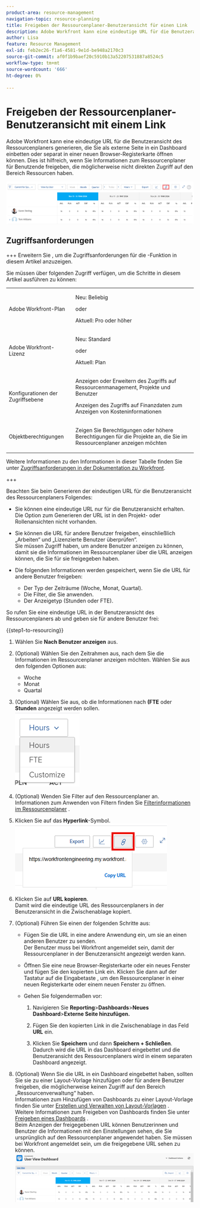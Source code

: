 ```yaml
---
product-area: resource-management
navigation-topic: resource-planning
title: Freigeben der Ressourcenplaner-Benutzeransicht für einen Link
description: Adobe Workfront kann eine eindeutige URL für die Benutzeransicht des Ressourcenplaners generieren, die Sie als externe Seite in ein Dashboard einbetten oder separat in einer neuen Browser-Registerkarte öffnen können. Dies ist hilfreich, wenn Sie Informationen zum Ressourcenplaner für Benutzende freigeben, die möglicherweise nicht direkten Zugriff auf den Bereich Ressourcen haben.
author: Lisa
feature: Resource Management
exl-id: feb2ec26-f1a6-4581-9e1d-be948a2170c3
source-git-commit: af0f1b9baef20c5910b13a52207531887a8524c5
workflow-type: tm+mt
source-wordcount: '666'
ht-degree: 0%

---
```


# Freigeben der Ressourcenplaner-Benutzeransicht mit einem Link

Adobe Workfront kann eine eindeutige URL für die Benutzeransicht des Ressourcenplaners generieren, die Sie als externe Seite in ein Dashboard einbetten oder separat in einer neuen Browser-Registerkarte öffnen können. Dies ist hilfreich, wenn Sie Informationen zum Ressourcenplaner für Benutzende freigeben, die möglicherweise nicht direkten Zugriff auf den Bereich Ressourcen haben.

![Benutzeransicht mit Link](assets/rp-user-view-with-link-highlight-350x49.png)

## Zugriffsanforderungen

+++ Erweitern Sie , um die Zugriffsanforderungen für die -Funktion in diesem Artikel anzuzeigen.

Sie müssen über folgenden Zugriff verfügen, um die Schritte in diesem Artikel ausführen zu können:

<table style="table-layout:auto"> 
 <col> 
 <col> 
 <tbody> 
  <tr> 
   <td role="rowheader">Adobe Workfront-Plan</td> 
    <td><p>Neu: Beliebig</p>
       <p>oder</p>
       <p>Aktuell: Pro oder höher</p> </td> 
  </tr> 
  <tr> 
   <td role="rowheader">Adobe Workfront-Lizenz</td> 
   <td><p>Neu: Standard</p>
       <p>oder</p>
       <p>Aktuell: Plan</p></td> 
  </tr> 
  <tr> 
   <td role="rowheader">Konfigurationen der Zugriffsebene</td> 
   <td> <p>Anzeigen oder Erweitern des Zugriffs auf Ressourcenmanagement, Projekte und Benutzer</p> <p>Anzeigen des Zugriffs auf Finanzdaten zum Anzeigen von Kosteninformationen</p></td> 
  </tr> 
  <tr> 
   <td role="rowheader">Objektberechtigungen</td> 
   <td> <p>Zeigen Sie Berechtigungen oder höhere Berechtigungen für die Projekte an, die Sie im Ressourcenplaner anzeigen möchten</p></td> 
  </tr> 
 </tbody> 
</table>

Weitere Informationen zu den Informationen in dieser Tabelle finden Sie unter [Zugriffsanforderungen in der Dokumentation zu Workfront](/help/quicksilver/administration-and-setup/add-users/access-levels-and-object-permissions/access-level-requirements-in-documentation.md).

+++

Beachten Sie beim Generieren der eindeutigen URL für die Benutzeransicht des Ressourcenplaners Folgendes:

* Sie können eine eindeutige URL nur für die Benutzeransicht erhalten. Die Option zum Generieren der URL ist in den Projekt- oder Rollenansichten nicht vorhanden.
* Sie können die URL für andere Benutzer freigeben, einschließlich „Arbeiten“ und „Lizenzierte Benutzer überprüfen“.\
  Sie müssen Zugriff haben, um andere Benutzer anzeigen zu können, damit sie die Informationen im Ressourcenplaner über die URL anzeigen können, die Sie für sie freigegeben haben.
* Die folgenden Informationen werden gespeichert, wenn Sie die URL für andere Benutzer freigeben:

   * Der Typ der Zeiträume (Woche, Monat, Quartal).
   * Die Filter, die Sie anwenden.
   * Der Anzeigetyp (Stunden oder FTE).

So rufen Sie eine eindeutige URL in der Benutzeransicht des Ressourcenplaners ab und geben sie für andere Benutzer frei:

{{step1-to-resourcing}}

1. Wählen Sie **Nach Benutzer anzeigen** aus.
1. (Optional) Wählen Sie den Zeitrahmen aus, nach dem Sie die Informationen im Ressourcenplaner anzeigen möchten. Wählen Sie aus den folgenden Optionen aus:

   * Woche
   * Monat
   * Quartal

1. (Optional) Wählen Sie aus, ob die Informationen nach **(FTE** oder **Stunden** angezeigt werden sollen.\
   ![Wählen Sie FTE oder Stunden](assets/rp-hours-or-fte-in-user-view.png)

1. (Optional) Wenden Sie Filter auf den Ressourcenplaner an.\
   Informationen zum Anwenden von Filtern finden Sie [Filterinformationen im Ressourcenplaner](../../resource-mgmt/resource-planning/filter-resource-planner.md) .

1. Klicken Sie auf das **Hyperlink**-Symbol.\
   ![Hyperlink-Symbol und URL](assets/rp-generate-url-from-link-icon.png)

1. Klicken Sie auf **URL kopieren**.\
   Damit wird die eindeutige URL des Ressourcenplaners in der Benutzeransicht in die Zwischenablage kopiert.

1. (Optional) Führen Sie einen der folgenden Schritte aus:

   * Fügen Sie die URL in eine andere Anwendung ein, um sie an einen anderen Benutzer zu senden.\
     Der Benutzer muss bei Workfront angemeldet sein, damit der Ressourcenplaner in der Benutzeransicht angezeigt werden kann.
   * Öffnen Sie eine neue Browser-Registerkarte oder ein neues Fenster und fügen Sie den kopierten Link ein. Klicken Sie dann auf der Tastatur auf die Eingabetaste , um den Ressourcenplaner in einer neuen Registerkarte oder einem neuen Fenster zu öffnen.
   * Gehen Sie folgendermaßen vor:

     <!--   
     <MadCap:conditionalText data-mc-conditions="QuicksilverOrClassic.Draft mode">   
     (NOTE:&nbsp;turn this into a numbered list)   
     </MadCap:conditionalText>   
     -->

      1. Navigieren Sie **Reporting**>**Dashboards**>**Neues Dashboard**>**Externe Seite hinzufügen.**

      1. Fügen Sie den kopierten Link in die Zwischenablage in das Feld **URL** ein.
      1. Klicken Sie **Speichern** und dann **Speichern + Schließen**.\
         Dadurch wird die URL in das Dashboard eingebettet und die Benutzeransicht des Ressourcenplaners wird in einem separaten Dashboard angezeigt.

1. (Optional) Wenn Sie die URL in ein Dashboard eingebettet haben, sollten Sie sie zu einer Layout-Vorlage hinzufügen oder für andere Benutzer freigeben, die möglicherweise keinen Zugriff auf den Bereich „Ressourcenverwaltung“ haben.\
   Informationen zum Hinzufügen von Dashboards zu einer Layout-Vorlage finden Sie unter [Erstellen und Verwalten von Layout-Vorlagen](../../administration-and-setup/customize-workfront/use-layout-templates/create-and-manage-layout-templates.md) .\
   Weitere Informationen zum Freigeben von Dashboards finden Sie unter [Freigeben eines Dashboards](../../reports-and-dashboards/dashboards/creating-and-managing-dashboards/share-dashboard.md) .\
   Beim Anzeigen der freigegebenen URL können Benutzerinnen und Benutzer die Informationen mit den Einstellungen sehen, die Sie ursprünglich auf den Ressourcenplaner angewendet haben. Sie müssen bei Workfront angemeldet sein, um die freigegebene URL sehen zu können.\
   ![Beispiel-Dashboard mit angezeigtem Ressourcenplaner](assets/user-view-dashoard-from-unique-url-350x85.png)
